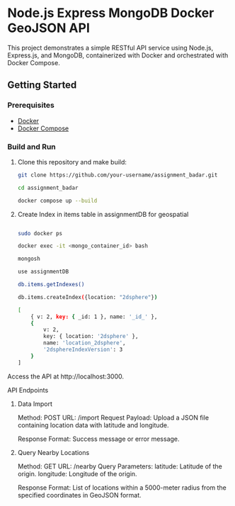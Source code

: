 # Node.js Express MongoDB Docker GeoJSON API

This project demonstrates a simple RESTful API service using Node.js, Express.js, and MongoDB, containerized with Docker and orchestrated with Docker Compose.

## Getting Started

### Prerequisites

- [Docker](https://www.docker.com/get-started)
- [Docker Compose](https://docs.docker.com/compose/install/)

### Build and Run

1. Clone this repository and make build:

   ```bash
   git clone https://github.com/your-username/assignment_badar.git
   ```

   ```bash
   cd assignment_badar
   ```

   ```bash
   docker compose up --build
   ```

2. Create Index in items table in assignmentDB for geospatial

   ```bash

   sudo docker ps

   docker exec -it <mongo_container_id> bash

   mongosh

   use assignmentDB

   db.items.getIndexes()

   db.items.createIndex({location: "2dsphere"})

   ```

   ```bash
   [
       { v: 2, key: { _id: 1 }, name: '_id_' },
       {
           v: 2,
           key: { location: '2dsphere' },
           name: 'location_2dsphere',
           '2dsphereIndexVersion': 3
       }
   ]

   ```

Access the API at http://localhost:3000.

API Endpoints

1. Data Import

   Method: POST
   URL: /import
   Request Payload: Upload a JSON file containing location data with latitude and longitude.

   Response Format: Success message or error message.

2. Query Nearby Locations

   Method: GET
   URL: /nearby
   Query Parameters:
   latitude: Latitude of the origin.
   longitude: Longitude of the origin.

   Response Format: List of locations within a 5000-meter radius from the specified coordinates in GeoJSON format.
